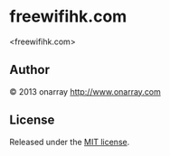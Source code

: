 # freewifihk.com

<freewifihk.com>

## Author

© 2013 onarray <http://www.onarray.com>

## License

Released under the [MIT license](http://onarray.mit-license.org).
